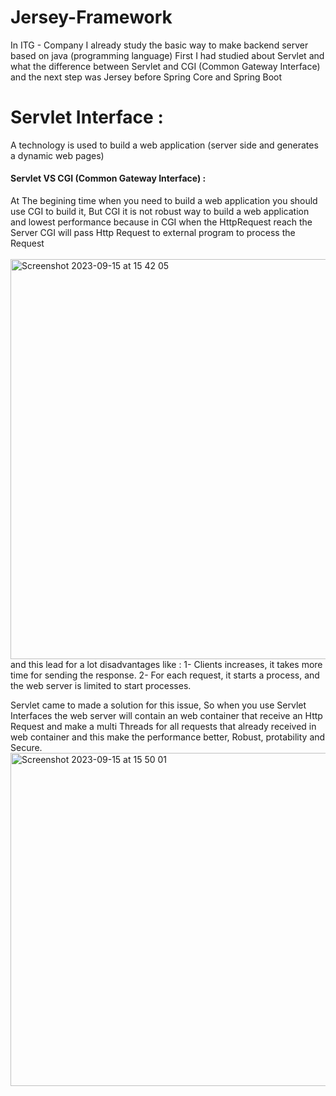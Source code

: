 # Jersey-Framework
In ITG - Company I already study the basic way to make backend server based on java (programming language) First I had studied about Servlet and what the difference between Servlet and CGI (Common Gateway Interface) and the next step was Jersey before Spring Core and Spring Boot


# Servlet Interface :
   A technology is used to build a web application (server side and generates a dynamic web pages)

#### Servlet VS CGI (Common Gateway Interface) :
  At The begining time when you need to build a web application you should use CGI to build it, But CGI it is not robust way to build a web application and lowest performance because in CGI when the HttpRequest reach the Server CGI will pass Http Request to external program to process the Request  
  <br/>
  <img width="640" alt="Screenshot 2023-09-15 at 15 42 05" src="https://github.com/HashemGhanim/Jersey-Framework/assets/72875896/1cd8464d-834e-43ea-9f6f-e5135e420e5f">
  <br/>
and this lead for a lot disadvantages like : 
1- Clients increases, it takes more time for sending the response.
2- For each request, it starts a process, and the web server is limited to start processes.

  Servlet came to made a solution for this issue, So when you use Servlet Interfaces the web server will contain an web container that receive an Http Request and make a multi Threads for all requests that already received in web container and this make the performance better, Robust, protability and Secure.
  <br/>
<img width="533" alt="Screenshot 2023-09-15 at 15 50 01" src="https://github.com/HashemGhanim/Jersey-Framework/assets/72875896/ec1260e3-4c97-495e-9263-69287c8463c0">
  <br/>


  
